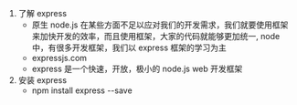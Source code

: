 1. 了解 express
   - 原生 node.js 在某些方面不足以应对我们的开发需求，我们就要使用框架来加快开发的效率，而且使用框架，大家的代码就能够更加统一, node 中，有很多开发框架，我们以 express 框架的学习为主
   - expressjs.com
   - express 是一个快速，开放，极小的 node.js web 开发框架
2. 安装 express
   - npm install express --save
